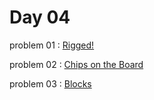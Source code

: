 # Day 04

problem 01 : [ Rigged! ](https://codeforces.com/contest/1879/problem/A)

problem 02 : [ Chips on the Board ](https://codeforces.com/contest/1879/problem/B)

problem 03 : [ Blocks ](https://codeforces.com/problemset/problem/1271/B)
